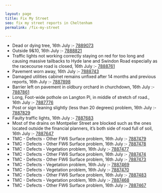 ```yaml
---

layout: page
title: Fix My Street
seo: fix my street reports in Cheltenham
permalink: /fix-my-street

---
```


<!-- fix_marker starts -->

- Dead or dying tree, 16th July :- [7889073](https://www.fixmystreet.com/report/7889073)
- Outside 9&10, 16th July :- [7888821](https://www.fixmystreet.com/report/7888821)
- Traffic lights not working correctly staying on red for too long and causing massive tailbacks to Hyde lane and Swindon Road especially as the racecourse road is closed, 16th July :- [7888761](https://www.fixmystreet.com/report/7888761)
- Pavement worn away, 16th July :- [7888743](https://www.fixmystreet.com/report/7888743)
- Damaged utilities cabinet remains unfixed after 14 months and previous reports, 16th July :- [7887898](https://www.fixmystreet.com/report/7887898)
- Barrier left on pavement in oldbury orchard in churchdown, 16th July :- [7887861](https://www.fixmystreet.com/report/7887861)
- Long, Foot-wide pothole on Langton Pl, in middle of stretch of road., 16th July :- [7887776](https://www.fixmystreet.com/report/7887776)
- Post or sign leaning slightly (less than 20 degrees) problem, 16th July :- [7887829](https://www.fixmystreet.com/report/7887829)
- Faulty traffic lights, 16th July :- [7887683](https://www.fixmystreet.com/report/7887683)
- Most of the drains on Montpelier Street are blocked such as the ones located outside the financial planners, it’s both side of road full of soil, 16th July :- [7887647](https://www.fixmystreet.com/report/7887647)
- TMC - Defects - Other FW6  Surface problem, 16th July :- [7887479](https://www.fixmystreet.com/report/7887479)
- TMC - Defects - Other FW6  Surface problem, 16th July :- [7887478](https://www.fixmystreet.com/report/7887478)
- TMC - Defects - Vegetation problem, 16th July :- [7887477](https://www.fixmystreet.com/report/7887477)
- TMC - Defects - Other FW6  Surface problem, 16th July :- [7887474](https://www.fixmystreet.com/report/7887474)
- TMC - Defects - Other FW6  Surface problem, 16th July :- [7887473](https://www.fixmystreet.com/report/7887473)
- TMC - Defects - Vegetation problem, 16th July :- [7887469](https://www.fixmystreet.com/report/7887469)
- TMC - Defects - Vegetation problem, 16th July :- [7887470](https://www.fixmystreet.com/report/7887470)
- TMC - Defects - Other FW6  Surface problem, 16th July :- [7887483](https://www.fixmystreet.com/report/7887483)
- TMC - Defects - Vegetation problem, 16th July :- [7887468](https://www.fixmystreet.com/report/7887468)
- TMC - Defects - Other FW6  Surface problem, 16th July :- [7887467](https://www.fixmystreet.com/report/7887467)

<!-- fix_marker ends -->